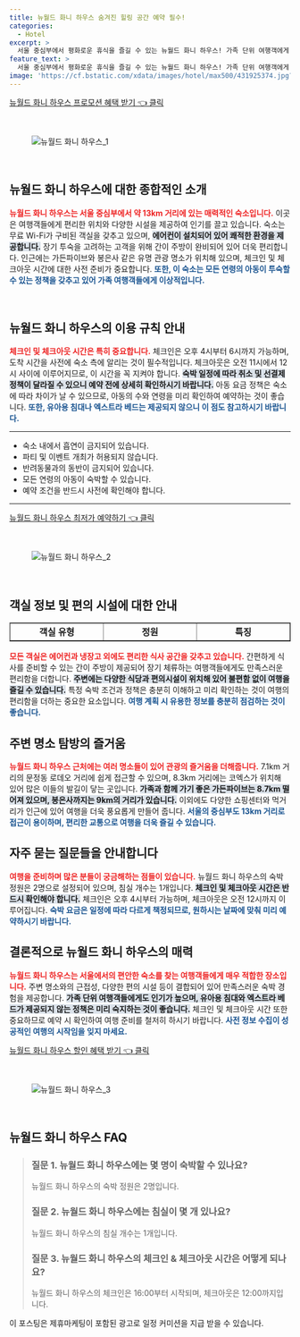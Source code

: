 ```yaml
---
title: 뉴월드 화니 하우스 숨겨진 힐링 공간 예약 필수!
categories:
  - Hotel
excerpt: >
  서울 중심부에서 평화로운 휴식을 즐길 수 있는 뉴월드 화니 하우스! 가족 단위 여행객에게 최적화된 간이 주방과 무료 WiFi 등 편의 시설이 완비되어 있습니다. 소중한 추억을 만들어 보세요!
feature_text: >
  서울 중심부에서 평화로운 휴식을 즐길 수 있는 뉴월드 화니 하우스! 가족 단위 여행객에게 최적화된 간이 주방과 무료 WiFi 등 편의 시설이 완비되어 있습니다. 소중한 추억을 만들어 보세요!
image: 'https://cf.bstatic.com/xdata/images/hotel/max500/431925374.jpg?k=2d93f3bf71bb8d807f9b2f3f7bbb0c56a69eac2102305fdf1f4ef09285e9f25e&o=&hp=1'
---
```


<p><a class="modoo-button" href="https://tinyurl.com/2379c9sx" rel="nofollow noopener">뉴월드 화니 하우스 프로모션 혜택 받기 👈 클릭</a></p><br/>
<figure class="image"><img alt="뉴월드 화니 하우스_1" src="https://cf.bstatic.com/xdata/images/hotel/max1024x768/431925294.jpg?k=bb3b407ed7868ce0a674f9048926c6333ee35d9e84295990ce444f91db3dd8d5&amp;o=&amp;hp=1"/></figure><br/>
<h2 data-ke-size="size26" id="뉴월드화니하우스소개">뉴월드 화니 하우스에 대한 종합적인 소개</h2>
<p data-ke-size="size16"><b><span style="color: #ee2323;">뉴월드 화니 하우스는 서울 중심부에서 약 13km 거리에 있는 매력적인 숙소입니다.</span></b> 이곳은 여행객들에게 편리한 위치와 다양한 시설을 제공하여 인기를 끌고 있습니다. 숙소는 무료 Wi-Fi가 구비된 객실을 갖추고 있으며, <b><span style="background-color: #21538527;">에어컨이 설치되어 있어 쾌적한 환경을 제공합니다.</span></b> 장기 투숙을 고려하는 고객을 위해 간이 주방이 완비되어 있어 더욱 편리합니다. 인근에는 가든파이브와 봉은사 같은 유명 관광 명소가 위치해 있으며, 체크인 및 체크아웃 시간에 대한 사전 준비가 중요합니다. <b><span style="color: #1a5490;">또한, 이 숙소는 모든 연령의 아동이 투숙할 수 있는 정책을 갖추고 있어 가족 여행객들에게 이상적입니다.</span></b></p>
<p data-ke-size="size16"> </p>
<h2 data-ke-size="size23" id="이용수칙안내">뉴월드 화니 하우스의 이용 규칙 안내</h2>
<p data-ke-size="size16"><b><span style="color: #ee2323;">체크인 및 체크아웃 시간은 특히 중요합니다.</span></b> 체크인은 오후 4시부터 6시까지 가능하며, 도착 시간을 사전에 숙소 측에 알리는 것이 필수적입니다. 체크아웃은 오전 11시에서 12시 사이에 이루어지므로, 이 시간을 꼭 지켜야 합니다. <b><span style="background-color: #21538527;">숙박 일정에 따라 취소 및 선결제 정책이 달라질 수 있으니 예약 전에 상세히 확인하시기 바랍니다.</span></b> 아동 요금 정책은 숙소에 따라 차이가 날 수 있으므로, 아동의 수와 연령을 미리 확인하여 예약하는 것이 좋습니다. <b><span style="color: #1a5490;">또한, 유아용 침대나 엑스트라 베드는 제공되지 않으니 이 점도 참고하시기 바랍니다.</span></b></p>
<hr contenteditable="false" data-ke-style="style5" data-ke-type="horizontalRule"/>
<ul data-ke-list-type="disc" style="list-style-type: disc;">
<li>숙소 내에서 흡연이 금지되어 있습니다.</li>
<li>파티 및 이벤트 개최가 허용되지 않습니다.</li>
<li>반려동물과의 동반이 금지되어 있습니다.</li>
<li>모든 연령의 아동이 숙박할 수 있습니다.</li>
<li>예약 조건을 반드시 사전에 확인해야 합니다.</li>
</ul>
<hr contenteditable="false" data-ke-style="style5" data-ke-type="horizontalRule"/>
<p><a class="modoo-button" href="https://tinyurl.com/2379c9sx" rel="nofollow noopener">뉴월드 화니 하우스 최저가 예약하기 👈 클릭</a></p><br/>
<figure class="image"><img alt="뉴월드 화니 하우스_2" src="https://cf.bstatic.com/xdata/images/hotel/max500/431925374.jpg?k=2d93f3bf71bb8d807f9b2f3f7bbb0c56a69eac2102305fdf1f4ef09285e9f25e&amp;o=&amp;hp=1"/></figure><br/>
<h2 data-ke-size="size23" id="객실정보및편의시설">객실 정보 및 편의 시설에 대한 안내</h2>
<table border="1" data-ke-align="alignLeft" data-ke-style="style16" style="border-collapse: collapse; width: 100%; height: 34px;">
<tbody>
<tr style="height: 17px;">
<td style="width: 33.3333%; text-align: center; height: 17px;"><b>객실 유형</b></td>
<td style="width: 33.3333%; text-align: center; height: 17px;"><b>정원</b></td>
<td style="width: 33.3333%; text-align: center; height: 17px;"><b>특징</b></td>
</tr>
<tr style="height: 17px;">
<td style="width: 33.3333%; text-align: center; height: 17px;">스탠다드 룸</td>
<td style="width: 33.3333%; text-align: center; height: 17px;">2명</td>
<td style="width: 33.3333%; text-align: center; height: 17px;">간이 주방 및 무료 Wi-Fi 제공</td>
</tr>
<tr>
<td style="width: 33.3333%; text-align: center;">디럭스 룸</td>
<td style="width: 33.3333%; text-align: center;">2명</td>
<td style="width: 33.3333%; text-align: center;">욕실 완비 및 에어컨 구비</td>
</tr>
<tr>
<td style="width: 33.3333%; text-align: center;">패밀리 룸</td>
<td style="width: 33.3333%; text-align: center;">2명</td>
<td style="width: 33.3333%; text-align: center;">가족 단위 여행객을 위한 최적화</td>
</tr>
</tbody>
</table>
<p data-ke-size="size16"><b><span style="color: #ee2323;">모든 객실은 에어컨과 냉장고 외에도 편리한 식사 공간을 갖추고 있습니다.</span></b> 간편하게 식사를 준비할 수 있는 간이 주방이 제공되어 장기 체류하는 여행객들에게도 만족스러운 편리함을 더합니다. <b><span style="background-color: #21538527;">주변에는 다양한 식당과 편의시설이 위치해 있어 불편함 없이 여행을 즐길 수 있습니다.</span></b> 특정 숙박 조건과 정책은 충분히 이해하고 미리 확인하는 것이 여행의 편리함을 더하는 중요한 요소입니다. <b><span style="color: #1a5490;">여행 계획 시 유용한 정보를 충분히 점검하는 것이 좋습니다.</span></b></p>
<h2 data-ke-size="size23" id="주변명소">주변 명소 탐방의 즐거움</h2>
<p data-ke-size="size16"><b><span style="color: #ee2323;">뉴월드 화니 하우스 근처에는 여러 명소들이 있어 관광의 즐거움을 더해줍니다.</span></b> 7.1km 거리의 문정동 로데오 거리에 쉽게 접근할 수 있으며, 8.3km 거리에는 코엑스가 위치해 있어 많은 이들의 발길이 닿는 곳입니다. <b><span style="background-color: #21538527;">가족과 함께 가기 좋은 가든파이브는 8.7km 떨어져 있으며, 봉은사까지는 9km의 거리가 있습니다.</span></b> 이외에도 다양한 쇼핑센터와 먹거리가 인근에 있어 여행을 더욱 풍요롭게 만들어 줍니다. <b><span style="color: #1a5490;">서울의 중심부도 13km 거리로 접근이 용이하며, 편리한 교통으로 여행을 더욱 즐길 수 있습니다.</span></b></p>
<h2 data-ke-size="size26" id="자주묻는질문">자주 묻는 질문들을 안내합니다</h2>
<p data-ke-size="size16"><b><span style="color: #ee2323;">여행을 준비하며 많은 분들이 궁금해하는 점들이 있습니다.</span></b> 뉴월드 화니 하우스의 숙박 정원은 2명으로 설정되어 있으며, 침실 개수는 1개입니다. <b><span style="background-color: #21538527;">체크인 및 체크아웃 시간은 반드시 확인해야 합니다.</span></b> 체크인은 오후 4시부터 가능하며, 체크아웃은 오전 12시까지 이루어집니다. <b><span style="color: #1a5490;">숙박 요금은 일정에 따라 다르게 책정되므로, 원하시는 날짜에 맞춰 미리 예약하시기 바랍니다.</span></b></p>
<h2 data-ke-size="size23" id="결론">결론적으로 뉴월드 화니 하우스의 매력</h2>
<p data-ke-size="size16"><b><span style="color: #ee2323;">뉴월드 화니 하우스는 서울에서의 편안한 숙소를 찾는 여행객들에게 매우 적합한 장소입니다.</span></b> 주변 명소와의 근접성, 다양한 편의 시설 등이 결합되어 있어 만족스러운 숙박 경험을 제공합니다. <b><span style="background-color: #21538527;">가족 단위 여행객들에게도 인기가 높으며, 유아용 침대와 엑스트라 베드가 제공되지 않는 정책은 미리 숙지하는 것이 좋습니다.</span></b> 체크인 및 체크아웃 시간 또한 중요하므로 예약 시 확인하여 여행 준비를 철저히 하시기 바랍니다. <b><span style="color: #1a5490;">사전 정보 수집이 성공적인 여행의 시작임을 잊지 마세요.</span></b></p>
<p><a class="modoo-button" href="https://tinyurl.com/2379c9sx" rel="nofollow noopener">뉴월드 화니 하우스 할인 혜택 받기 👈 클릭</a></p><br>

<figure class="image"><img src="https://cf.bstatic.com/xdata/images/hotel/max500/431925394.jpg?k=dd4d0964e0af7d38d73aadaea2fe31c51084f48394c7def51bd80d6317c48614&o=&hp=1" alt="뉴월드 화니 하우스_3"></figure><br>
<h2 id="뉴월드 화니 하우스_FAQ">뉴월드 화니 하우스 FAQ</h2>
<div itemscope="" itemtype="https://schema.org/FAQPage"> <blockquote> <div itemscope="" itemprop="mainEntity" itemtype="https://schema.org/Question"> <h3 id="질문_1" itemprop="name">질문 1. 뉴월드 화니 하우스에는 몇 명이 숙박할 수 있나요?</h3> <div itemscope="" itemprop="acceptedAnswer" itemtype="https://schema.org/Answer"> <span itemprop="text"> <p>뉴월드 화니 하우스의 숙박 정원은 2명입니다.</p> </span> </div> </div> <div itemscope="" itemprop="mainEntity" itemtype="https://schema.org/Question"> <h3 id="질문_2" itemprop="name">질문 2. 뉴월드 화니 하우스에는 침실이 몇 개 있나요?</h3> <div itemscope="" itemprop="acceptedAnswer" itemtype="https://schema.org/Answer"> <span itemprop="text"> <p>뉴월드 화니 하우스의 침실 개수는 1개입니다.</p> </span> </div> </div> <div itemscope="" itemprop="mainEntity" itemtype="https://schema.org/Question"> <h3 id="질문_3" itemprop="name">질문 3. 뉴월드 화니 하우스의 체크인 & 체크아웃 시간은 어떻게 되나요?</h3> <div itemscope="" itemprop="acceptedAnswer" itemtype="https://schema.org/Answer"> <span itemprop="text"> <p>뉴월드 화니 하우스의 체크인은 16:00부터 시작되며, 체크아웃은 12:00까지입니다.</p> </span> </div> </div> </blockquote> </div><p>이 포스팅은 제휴마케팅이 포함된 광고로 일정 커미션을 지급 받을 수 있습니다.</p>

